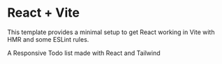 # React + Vite

This template provides a minimal setup to get React working in Vite with HMR and some ESLint rules.

A   Responsive Todo list made with React and Tailwind
